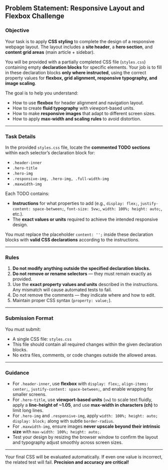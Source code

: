 ## **Problem Statement: Responsive Layout and Flexbox Challenge**

### **Objective**

Your task is to apply **CSS styling** to complete the design of a responsive webpage layout. The layout includes a **site header**, a **hero section**, and **content grid areas** (main article + sidebar).  

You will be provided with a partially completed CSS file (`styles.css`) containing empty **declaration blocks** for specific elements. Your job is to fill in these declaration blocks **only where instructed**, using the correct property values for **flexbox, grid alignment, responsive typography, and image scaling**.

The goal is to help you understand:

* How to use **flexbox** for header alignment and navigation layout.  
* How to create **fluid typography** with viewport-based units.  
* How to make **responsive images** that adapt to different screen sizes.  
* How to apply **max-width and scaling rules** to avoid distortion.  

---

### **Task Details**

In the provided `styles.css` file, locate the **commented TODO sections** within each selector’s declaration block for:

* `.header-inner`  
* `.hero-title`  
* `.hero-img`  
* `.responsive-img, .hero-img, .full-width-img`  
* `.maxwidth-img`  

Each TODO contains:

* **Instructions** for what properties to add (e.g., `display: flex;`, `justify-content: space-between;`, `font-size: 5vw;`, `width: 100%; height: auto;`, etc.).  
* The **exact values or units** required to achieve the intended responsive design.  

You must replace the placeholder `content: '';` inside these declaration blocks with **valid CSS declarations** according to the instructions.  

---

### **Rules**

1. **Do not modify anything outside the specified declaration blocks.**  
2. **Do not remove or rename selectors** — they must remain exactly as provided.  
3. Use the **exact property values and units** described in the instructions. Any mismatch will cause automated tests to fail.  
4. Do not remove the comments — they indicate where and how to edit.  
5. Maintain proper CSS syntax (`property: value;`).  

---

### **Submission Format**

You must submit:  

* A single CSS file: `styles.css`  
* This file should contain all required changes within the given declaration blocks.  
* No extra files, comments, or code changes outside the allowed areas.  

---

### **Guidance**

* For `.header-inner`, use **flexbox** with `display: flex;`, `align-items: center;`, `justify-content: space-between;`, and enable wrapping for smaller screens.  
* For `.hero-title`, use **viewport-based units** (`vw`) to scale text fluidly, apply a **line-height of ~1.05**, and use **max-width in characters (ch)** to limit long lines.  
* For `.hero-img` and `.responsive-img`, apply `width: 100%; height: auto; display: block;` along with subtle `border-radius`.  
* For `.maxwidth-img`, ensure images **never upscale beyond their intrinsic size** with `max-width: 100%; height: auto;`.  
* Test your design by resizing the browser window to confirm the layout and typography adjust smoothly across screen sizes.  

---

Your final CSS will be evaluated automatically. If even one value is incorrect, the related test will fail. **Precision and accuracy are critical!**

